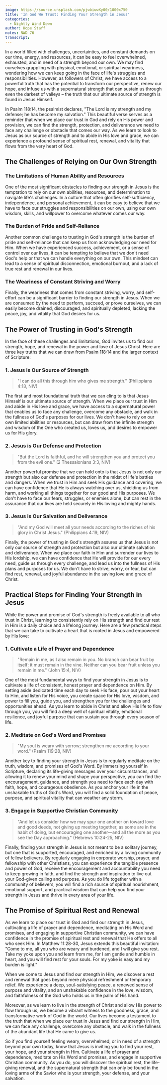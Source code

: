 ```yaml
---
image: https://source.unsplash.com/pjwbiuwXy00/1000x750
title: 'In God We Trust: Finding Your Strength in Jesus'
categories:
  - Nightly Wind Down
author: Hope Staff
notes: NWD 76
transcript:
---
```

In a world filled with challenges, uncertainties, and constant demands on our time, energy, and resources, it can be easy to feel overwhelmed, exhausted, and in need of a strength beyond our own. We may find ourselves grappling with physical, emotional, or spiritual weariness, wondering how we can keep going in the face of life's struggles and responsibilities. However, as followers of Christ, we have access to a powerful truth that has the potential to transform our perspective, renew our hope, and infuse us with a supernatural strength that can sustain us through even the darkest of valleys – the truth that our ultimate source of strength is found in Jesus Himself.

In Psalm 118:14, the psalmist declares, "The Lord is my strength and my defense; he has become my salvation." This beautiful verse serves as a reminder that when we place our trust in God and rely on His power and provision, we can find the strength, protection, and deliverance we need to face any challenge or obstacle that comes our way. As we learn to look to Jesus as our source of strength and to abide in His love and grace, we can experience a profound sense of spiritual rest, renewal, and vitality that flows from the very heart of God.

## **The Challenges of Relying on Our Own Strength**

### **The Limitations of Human Ability and Resources**

One of the most significant obstacles to finding our strength in Jesus is the temptation to rely on our own abilities, resources, and determination to navigate life's challenges. In a culture that often glorifies self-sufficiency, independence, and personal achievement, it can be easy to believe that we have to face our struggles and responsibilities on our own, using our own wisdom, skills, and willpower to overcome whatever comes our way.

### **The Burden of Pride and Self-Reliance**

Another common challenge to trusting in God's strength is the burden of pride and self-reliance that can keep us from acknowledging our need for Him. When we have experienced success, achievement, or a sense of control over our lives, it can be tempting to believe that we don't need God's help or that we can handle everything on our own. This mindset can lead to a sense of spiritual disconnection, emotional burnout, and a lack of true rest and renewal in our lives.

### **The Weariness of Constant Striving and Worry**

Finally, the weariness that comes from constant striving, worry, and self-effort can be a significant barrier to finding our strength in Jesus. When we are consumed by the need to perform, succeed, or prove ourselves, we can easily become drained, discouraged, and spiritually depleted, lacking the peace, joy, and vitality that God desires for us.

## **The Power of Trusting in God's Strength**

In the face of these challenges and limitations, God invites us to find our strength, hope, and renewal in the power and love of Jesus Christ. Here are three key truths that we can draw from Psalm 118:14 and the larger context of Scripture:

### **1\. Jesus is Our Source of Strength**

> "I can do all this through him who gives me strength." (Philippians 4:13, NIV)

The first and most foundational truth that we can cling to is that Jesus Himself is our ultimate source of strength. When we place our trust in Him and abide in His love and grace, we have access to a supernatural power that enables us to face any challenge, overcome any obstacle, and walk in the fullness of God's purposes for our lives. We don't have to rely on our own limited abilities or resources, but can draw from the infinite strength and wisdom of the One who created us, loves us, and desires to empower us for His glory.

### **2\. Jesus is Our Defense and Protection**

> "But the Lord is faithful, and he will strengthen you and protect you from the evil one." (2 Thessalonians 3:3, NIV)

Another powerful promise that we can hold onto is that Jesus is not only our strength but also our defense and protection in the midst of life's battles and dangers. When we trust in Him and seek His guidance and covering, we can have confidence that He is always watching over us, shielding us from harm, and working all things together for our good and His purposes. We don't have to face our fears, struggles, or enemies alone, but can rest in the assurance that our lives are held securely in His loving and mighty hands.

### **3\. Jesus is Our Salvation and Deliverance**

> "And my God will meet all your needs according to the riches of his glory in Christ Jesus." (Philippians 4:19, NIV)

Finally, the power of trusting in God's strength assures us that Jesus is not only our source of strength and protection but also our ultimate salvation and deliverance. When we place our faith in Him and surrender our lives to His lordship, we can have confidence that He will provide for our every need, guide us through every challenge, and lead us into the fullness of His plans and purposes for us. We don't have to strive, worry, or fear, but can find rest, renewal, and joyful abundance in the saving love and grace of Christ.

## **Practical Steps for Finding Your Strength in Jesus**

While the power and promise of God's strength is freely available to all who trust in Christ, learning to consistently rely on His strength and find our rest in Him is a daily choice and a lifelong journey. Here are a few practical steps that we can take to cultivate a heart that is rooted in Jesus and empowered by His love:

### **1\. Cultivate a Life of Prayer and Dependence**

> "Remain in me, as I also remain in you. No branch can bear fruit by itself; it must remain in the vine. Neither can you bear fruit unless you remain in me." (John 15:4, NIV)

One of the most fundamental ways to find your strength in Jesus is to cultivate a life of consistent, honest prayer and dependence on Him. By setting aside dedicated time each day to seek His face, pour out your heart to Him, and listen for His voice, you create space for His love, wisdom, and power to fill you, guide you, and strengthen you for the challenges and opportunities ahead. As you learn to abide in Christ and allow His life to flow through you, you will find a deep well of spiritual vitality, emotional resilience, and joyful purpose that can sustain you through every season of life.

### **2\. Meditate on God's Word and Promises**

> "My soul is weary with sorrow; strengthen me according to your word." (Psalm 119:28, NIV)

Another key to finding your strength in Jesus is to regularly meditate on the truth, wisdom, and promises of God's Word. By immersing yourself in Scripture, declaring its life-giving messages over your circumstances, and allowing it to renew your mind and shape your perspective, you can find the encouragement, guidance, and strength you need to face each day with faith, hope, and courageous obedience. As you anchor your life in the unshakable truths of God's Word, you will find a solid foundation of peace, purpose, and spiritual vitality that can weather any storm.

### **3\. Engage in Supportive Christian Community**

> "And let us consider how we may spur one another on toward love and good deeds, not giving up meeting together, as some are in the habit of doing, but encouraging one another—and all the more as you see the Day approaching." (Hebrews 10:24-25, NIV)

Finally, finding your strength in Jesus is not meant to be a solitary journey, but one that is supported, encouraged, and enriched by a loving community of fellow believers. By regularly engaging in corporate worship, prayer, and fellowship with other Christians, you can experience the tangible presence and power of God, receive the encouragement and accountability you need to keep growing in faith, and find the strength and inspiration to live out your God-given calling and purpose. As you do life together with a community of believers, you will find a rich source of spiritual nourishment, emotional support, and practical wisdom that can help you find your strength in Jesus and thrive in every area of your life.

## **The Promise of Spiritual Rest and Renewal**

As we learn to place our trust in God and find our strength in Jesus, cultivating a life of prayer and dependence, meditating on His Word and promises, and engaging in supportive Christian community, we can have confidence in the promise of spiritual rest and renewal that He offers to all who seek Him. In Matthew 11:28-30, Jesus extends this beautiful invitation: "Come to me, all you who are weary and burdened, and I will give you rest. Take my yoke upon you and learn from me, for I am gentle and humble in heart, and you will find rest for your souls. For my yoke is easy and my burden is light."

When we come to Jesus and find our strength in Him, we discover a rest and renewal that goes beyond mere physical refreshment or temporary relief. We experience a deep, soul-satisfying peace, a renewed sense of purpose and vitality, and an unshakable confidence in the love, wisdom, and faithfulness of the God who holds us in the palm of His hand.

Moreover, as we learn to live in the strength of Christ and allow His power to flow through us, we become a vibrant witness to the goodness, grace, and transformative work of God in the world. Our lives become a testament to the truth that when we place our trust in Jesus and find our strength in Him, we can face any challenge, overcome any obstacle, and walk in the fullness of the abundant life that He came to give us.

So if you find yourself feeling weary, overwhelmed, or in need of a strength beyond your own today, know that Jesus is inviting you to find your rest, your hope, and your strength in Him. Cultivate a life of prayer and dependence, meditate on His Word and promises, and engage in supportive Christian community. As you do, you will discover the spiritual rest, the life-giving renewal, and the supernatural strength that can only be found in the loving arms of the Savior who is your strength, your defense, and your salvation.